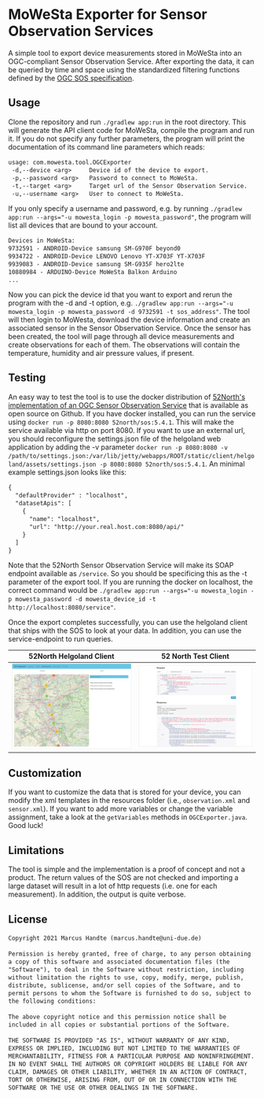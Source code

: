 # MoWeSta Exporter for Sensor Observation Services

A simple tool to export device measurements stored in MoWeSta into an OGC-compliant Sensor Observation Service. After exporting the data, it can be queried by time and space using the standardized filtering functions defined by the [OGC SOS specification](https://www.ogc.org/standards/sos).

## Usage

Clone the repository and run ```./gradlew app:run``` in the root directory. This will generate the API client code for MoWeSta, compile the program and run it. If you do not specify any further parameters, the program will print the documentation of its command line parameters which reads:

```
usage: com.mowesta.tool.OGCExporter
 -d,--device <arg>     Device id of the device to export.
 -p,--password <arg>   Password to connect to MoWeSta.
 -t,--target <arg>     Target url of the Sensor Observation Service.
 -u,--username <arg>   User to connect to MoWeSta.
```

If you only specify a username and password, e.g. by running ```./gradlew app:run --args="-u mowesta_login -p mowesta_password"```, the program will list all devices that are bound to your account.

```
Devices in MoWeSta:
9732591 - ANDROID-Device samsung SM-G970F beyond0
9934722 - ANDROID-Device LENOVO Lenovo YT-X703F YT-X703F
9939083 - ANDROID-Device samsung SM-G935F hero2lte
10880984 - ARDUINO-Device MoWeSta Balkon Arduino
...
```

Now you can pick the device id that you want to export and rerun the program with the -d and -t option, e.g. ```./gradlew app:run --args="-u mowesta_login -p mowesta_password -d 9732591 -t sos_address"```. The tool will then login to MoWesta, download the device information and create an associated sensor in the Sensor Observation Service. Once the sensor has been created, the tool will page through all device measurements and create observations for each of them. The observations will contain the temperature, humidity and air pressure values, if present.

## Testing

An easy way to test the tool is to use the docker distribution of [52North's implementation of an OGC Sensor Observation Service](https://github.com/52North/SOS) that is available as open source on Github. If you have docker installed, you can run the service using ```docker run -p 8080:8080 52north/sos:5.4.1```. This will make the service available via http on port 8080. If you want to use an external url, you should reconfigure the settings.json file of the helgoland web application by adding the -v parameter ```docker run -p 8080:8080 -v /path/to/settings.json:/var/lib/jetty/webapps/ROOT/static/client/helgoland/assets/settings.json -p 8080:8080 52north/sos:5.4.1```. An minimal example settings.json looks like this: 

```
{
  "defaultProvider" : "localhost",
  "datasetApis": [
    {
      "name": "localhost",
      "url": "http://your.real.host.com:8080/api/"
    }
  ]
}
```

Note that the 52North Sensor Observation Service will make its SOAP endpoint available as ```/service```. So you should be specificing this as the -t parameter of the export tool. If you are running the docker on localhost, the correct command would be  ```./gradlew app:run --args="-u mowesta_login -p mowesta_password -d mowesta_device_id -t http://localhost:8080/service"```.

Once the export completes successfully, you can use the helgoland client that ships with the SOS to look at your data. In addition, you can use the service-endpoint to run queries.

|52North Helgoland Client| 52 North Test Client|
|:---:|:---:|
| <img src="doc/helgoland.png" width="350" alt="Helgoland"> | <img src="doc/testclient.png" width="350" alt="Test Client"> |


## Customization

If you want to customize the data that is stored for your device, you can modify the xml templates in the resources folder (i.e., ```observation.xml``` and ```sensor.xml```). If you want to add more variables or change the variable assignment, take a look at the ```getVariables``` methods in ```OGCExporter.java```. Good luck!

## Limitations

The tool is simple and the implementation is a proof of concept and not a product. The return values of the SOS are not checked and importing a large dataset will result in a lot of http requests (i.e. one for each measurement). In addition, the output is quite verbose.

## License
```
Copyright 2021 Marcus Handte (marcus.handte@uni-due.de)

Permission is hereby granted, free of charge, to any person obtaining a copy of this software and associated documentation files (the "Software"), to deal in the Software without restriction, including without limitation the rights to use, copy, modify, merge, publish, distribute, sublicense, and/or sell copies of the Software, and to permit persons to whom the Software is furnished to do so, subject to the following conditions:

The above copyright notice and this permission notice shall be included in all copies or substantial portions of the Software.

THE SOFTWARE IS PROVIDED "AS IS", WITHOUT WARRANTY OF ANY KIND, EXPRESS OR IMPLIED, INCLUDING BUT NOT LIMITED TO THE WARRANTIES OF MERCHANTABILITY, FITNESS FOR A PARTICULAR PURPOSE AND NONINFRINGEMENT. IN NO EVENT SHALL THE AUTHORS OR COPYRIGHT HOLDERS BE LIABLE FOR ANY CLAIM, DAMAGES OR OTHER LIABILITY, WHETHER IN AN ACTION OF CONTRACT, TORT OR OTHERWISE, ARISING FROM, OUT OF OR IN CONNECTION WITH THE SOFTWARE OR THE USE OR OTHER DEALINGS IN THE SOFTWARE.
```